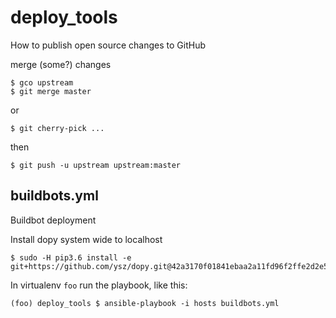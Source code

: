 # deploy_tools

How to publish open source changes to GitHub

merge (some?) changes

    $ gco upstream
    $ git merge master

or

    $ git cherry-pick ...

then

    $ git push -u upstream upstream:master

## buildbots.yml

Buildbot deployment

Install dopy system wide to localhost

    $ sudo -H pip3.6 install -e git+https://github.com/ysz/dopy.git@42a3170f01841ebaa2a11fd96f2ffe2d2e50a49e#egg=dopy

In virtualenv `foo` run the playbook, like this:

    (foo) deploy_tools $ ansible-playbook -i hosts buildbots.yml

